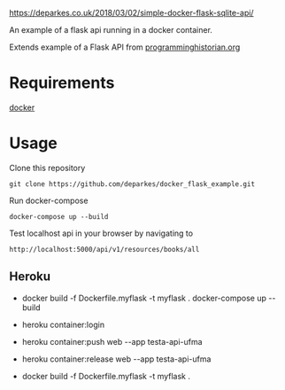 
https://deparkes.co.uk/2018/03/02/simple-docker-flask-sqlite-api/


An example of a flask api running in a docker container.

Extends example of a Flask API from [programminghistorian.org](http://programminghistorian.github.io/ph-submissions/lessons/creating-apis-with-python-and-flask)

# Requirements
[docker](https://www.docker.com/get-docker)

# Usage
Clone this repository
```
git clone https://github.com/deparkes/docker_flask_example.git
```

Run docker-compose
```
docker-compose up --build
```

Test localhost api in your browser by navigating to
```
http://localhost:5000/api/v1/resources/books/all
```

## Heroku

- docker build -f Dockerfile.myflask -t myflask .
docker-compose up --build

- heroku container:login
- heroku container:push web --app testa-api-ufma
- heroku container:release web --app testa-api-ufma


- docker build -f Dockerfile.myflask -t myflask .